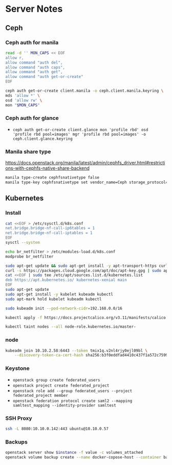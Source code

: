 # Server Notes

## Ceph

### Ceph auth for manila

```bash
read -d '' MON_CAPS << EOF
allow r,
allow command "auth del",
allow command "auth caps",
allow command "auth get",
allow command "auth get-or-create"
EOF

ceph auth get-or-create client.manila -o ceph.client.manila.keyring \
mds 'allow *' \
osd 'allow rw' \
mon "$MON_CAPS"
```

### Ceph auth for glance

- `ceph auth get-or-create client.glance mon 'profile rbd' osd 'profile rbd pool=images' mgr 'profile rbd pool=images' -o ceph.client.glance.keyring`

### Manila share type

<https://docs.openstack.org/manila/latest/admin/cephfs_driver.html#restrictions-with-cephfs-native-share-backend>

```bash
manila type-create cephfsnativetype false
manila type-key cephfsnativetype set vendor_name=Ceph storage_protocol=CEPHFS
```

## Kubernetes

### Install

```bash
cat <<EOF > /etc/sysctl.d/k8s.conf
net.bridge.bridge-nf-call-ip6tables = 1
net.bridge.bridge-nf-call-iptables = 1
EOF
sysctl --system
```

```bash
echo br_netfilter > /etc/modules-load.d/k8s.conf
modprobe br_netfilter
```

```bash
sudo apt-get update && sudo apt-get install -y apt-transport-https curl
curl -s https://packages.cloud.google.com/apt/doc/apt-key.gpg | sudo apt-key add -
cat <<EOF | sudo tee /etc/apt/sources.list.d/kubernetes.list
deb https://apt.kubernetes.io/ kubernetes-xenial main
EOF
sudo apt-get update
sudo apt-get install -y kubelet kubeadm kubectl
sudo apt-mark hold kubelet kubeadm kubectl
```

```bash
sudo kubeadm init --pod-network-cidr=192.168.0.0/16
```

```bash
kubectl apply -f https://docs.projectcalico.org/v3.11/manifests/calico.yaml
```

```bash
kubectl taint nodes --all node-role.kubernetes.io/master-
```

### node

```bash
kubeadm join 10.10.2.58:6443 --token tmix1q.v2nl4rjy0ejl09bl \
    --discovery-token-ca-cert-hash sha256:b3f0eddfad4410c437f1a572c759903fb33bfa2c105c543b051b02ef64dd06cb
```

### Keystone

- `openstack group create federated_users`
- `openstack project create federated_project`
- `openstack role add --group federated_users --project federated_project member`
- `openstack federation protocol create saml2 --mapping samltest_mapping --identity-provider samltest`

### SSH Proxy

```bash
ssh -L 8080:10.10.0.142:443 ubuntu@10.10.0.57
```

### Backups

```bash
openstack server show $instance -f value -c volumes_attached
openstack volume backup create --name docker-copose-host --container backup-vm --force 9ec95201-dca7-477a-b069-99ab03960ea6
```